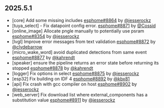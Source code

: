 ## 2025.5.1

- [core] Add some missing includes [esphome#8864](https://github.com/esphome/esphome/pull/8864) by [@jesserockz](https://github.com/jesserockz)
- [tuya_select] - Fix datapoint config error. [esphome#8871](https://github.com/esphome/esphome/pull/8871) by [@Cossid](https://github.com/Cossid)
- [online_image] Allocate pngle manually to potentially use psram [esphome#8354](https://github.com/esphome/esphome/pull/8354) by [@jesserockz](https://github.com/jesserockz)
- [lvgl] Improve error messages from text validation [esphome#8872](https://github.com/esphome/esphome/pull/8872) by [@clydebarrow](https://github.com/clydebarrow)
- [micro_wake_word] avoid duplicated detections from same event [esphome#8877](https://github.com/esphome/esphome/pull/8877) by [@kahrendt](https://github.com/kahrendt)
- [speaker] ensure the pipeline returns an error state before returning its stopped [esphome#8878](https://github.com/esphome/esphome/pull/8878) by [@kahrendt](https://github.com/kahrendt)
- [logger] Fix options in select [esphome#8875](https://github.com/esphome/esphome/pull/8875) by [@jesserockz](https://github.com/jesserockz)
- [esp32] Fix building on IDF 4 [esphome#8892](https://github.com/esphome/esphome/pull/8892) by [@kbx81](https://github.com/kbx81)
- [api] Fix crash with gcc compiler on host [esphome#8902](https://github.com/esphome/esphome/pull/8902) by [@jesserockz](https://github.com/jesserockz)
- [web_server] Fix download list where external_components has a substitution value [esphome#8911](https://github.com/esphome/esphome/pull/8911) by [@jesserockz](https://github.com/jesserockz)